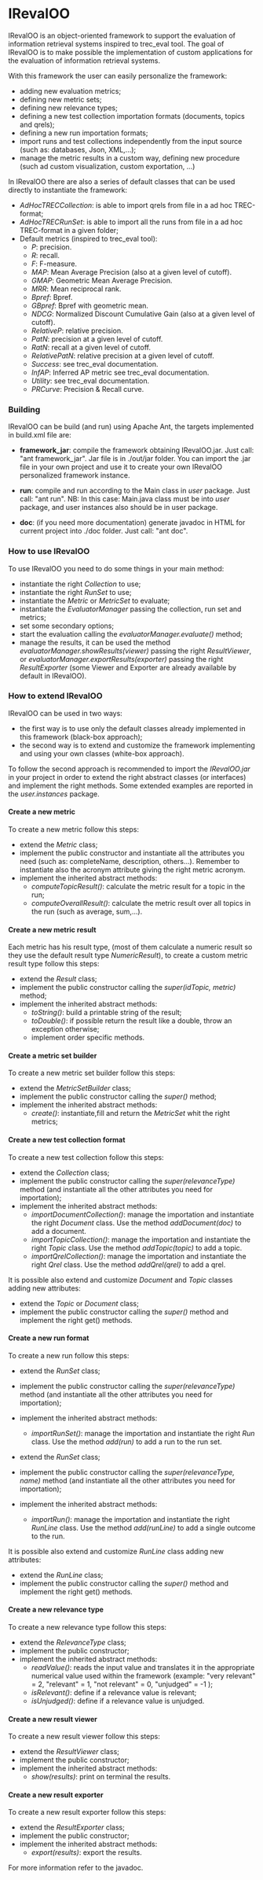 # IRevalOO

IRevalOO is an object-oriented framework to support the evaluation of information retrieval systems inspired to trec_eval tool. 
The goal of IRevalOO is to make possible the implementation of custom applications for the evaluation of information retrieval systems.

With this framework the user can easily personalize the framework:

- adding new evaluation metrics;
- defining new metric sets;
- defining new relevance types;
- defining a new test collection importation formats (documents, topics and qrels); 
- defining a new run importation formats; 
- import runs and test collections independently from the input source (such as: databases, Json, XML,...);
- manage the metric results in a custom way, defining new procedure (such ad custom visualization, custom exportation, ...)


In IRevalOO there are also a series of default classes that can be used directly to instantiate the framework:

- *AdHocTRECCollection*: is able to import qrels from file in a ad hoc TREC-format;
- *AdHocTRECRunSet*:  is able to import all the runs from file in a ad hoc TREC-format in a given folder;
- Default metrics (inspired to trec_eval tool): 
    - *P*: precision.
    - *R*: recall.
    - *F*: F-measure.
    - *MAP*: Mean Average Precision (also at a given level of cutoff).
    - *GMAP*: Geometric Mean Average Precision.
    - *MRR*: Mean reciprocal rank.
    - *Bpref*: Bpref.
    - *GBpref*: Bpref with geometric mean.
    - *NDCG*: Normalized Discount Cumulative Gain (also at a given level of cutoff).
    - *RelativeP*: relative precision.
    - *PatN*:  precision at a given level of cutoff.
    - *RatN*: recall at a given level of cutoff.
    - *RelativePatN*: relative precision  at a given level of cutoff.
    - *Success*: see trec_eval documentation.
    - *InfAP*: Inferred AP metric see trec_eval documentation.
    - *Utility*: see trec_eval documentation.
    - *PRCurve*: Precision & Recall curve.
    
### Building

IRevalOO can be build (and run) using Apache Ant, the targets implemented in build.xml file are:

 - **framework_jar**:  compile the framework obtaining IRevalOO.jar. Just call: "ant framework_jar". Jar file is in ./out/jar folder. You can import the .jar file in your own project and use it to create your own IRevalOO personalized framework instance.
 
 - **run**: compile and run according to the Main class in *user* package. Just call: "ant run". NB: In this case: Main.java class must be into *user* package, and user instances also should be in user package.

 - **doc**: (if you need more documentation) generate javadoc in HTML for current project into ./doc folder. Just call: "ant doc".
 
### How to use IRevalOO

To use IRevalOO you need to do some things in your main method:

- instantiate the right *Collection* to use;
- instantiate the right *RunSet* to use; 
- instantiate the *Metric* or *MetricSet* to evaluate;
- instantiate the *EvaluatorManager* passing the collection, run set and metrics;
- set some secondary options;
- start the evaluation calling the *evaluatorManager.evaluate()* method;
- manage the results, it can be used the method *evaluatorManager.showResults(viewer)* passing the right *ResultViewer*, or *evaluatorManager.exportResults(exporter)* passing the right *ResultExporter* (some Viewer and Exporter are already available by default in IRevalOO).

### How to extend IRevalOO

IRevalOO can be used in two ways: 
- the first way is to use only the default classes already implemented in this framework (black-box approach);
- the second way is to extend and customize the framework implementing and using your own classes (white-box approach).

To follow the second approach is recommended to import the *IRevalOO.jar* in your project in order to extend the right abstract classes (or interfaces) and implement the right methods.
Some extended examples are reported in the *user.instances* package.

#### Create a new metric

To create a new metric follow this steps:

- extend the *Metric* class;
- implement the public constructor and instantiate all the attributes you need (such as: completeName, description, others...). Remember to instantiate also the acronym attribute giving the right metric acronym.
- implement the inherited abstract methods:
    - *computeTopicResult()*: calculate the metric result for a topic in the run;
    - *computeOverallResult()*: calculate the metric result over all topics in the run (such as average, sum,...).
    
#### Create a new metric result

Each metric has his result type, (most of them calculate a numeric result so they use the default result type *NumericResult*), to create a custom metric result type follow this steps:

- extend the *Result* class;
- implement the public constructor calling the *super(idTopic, metric)* method;
- implement the inherited abstract methods:
    - *toString()*: build a printable string of the result;
    - *toDouble()*: if possible return the result like a double, throw an exception otherwise;
    - implement order specific methods.
    
#### Create a metric set builder

To create a new metric set builder follow this steps:

- extend the *MetricSetBuilder* class;
- implement the public constructor calling the *super()* method;
- implement the inherited abstract methods:
    - *create()*: instantiate,fill and return the *MetricSet* whit the right metrics;
    
#### Create a new test collection format

To create a new test collection follow this steps:

- extend the *Collection* class;
- implement the public constructor calling the *super(relevanceType)* method (and instantiate all the other attributes you need for importation);
- implement the inherited abstract methods:
    - *importDocumentCollection()*: manage the importation and instantiate the right *Document* class. Use the method *addDocument(doc)* to add a document.
    - *importTopicCollection()*: manage the importation and instantiate the right *Topic* class. Use the method *addTopic(topic)* to add a topic.
    - *importQrelCollection()*: manage the importation and instantiate the right *Qrel* class. Use the method *addQrel(qrel)* to add a qrel.

It is possible also extend and customize *Document* and *Topic* classes adding new attributes:

- extend the *Topic* or *Document* class;
- implement the public constructor calling the *super()* method and implement the right get() methods.



#### Create a new run format

To create a new run follow this steps:

- extend the *RunSet* class;
- implement the public constructor calling the *super(relevanceType)* method (and instantiate  all the other attributes you need for importation);
- implement the inherited abstract methods:
    - *importRunSet()*: manage the importation and instantiate the right *Run* class. Use the method *add(run)* to add a run to the run set.
    
- extend the *RunSet* class;
- implement the public constructor calling the *super(relevanceType, name)* method (and instantiate all the other attributes you need for importation);
- implement the inherited abstract methods:
    - *importRun()*: manage the importation and instantiate the right *RunLine* class. Use the method *add(runLine)* to add a single outcome to the run.

It is possible also extend and customize *RunLine* class adding new attributes:

- extend the *RunLine* class;
- implement the public constructor calling the *super()* method and implement the right get() methods.

#### Create a new relevance type

To create a new relevance type follow this steps:

- extend the *RelevanceType* class;
- implement the public constructor;
- implement the inherited abstract methods:
    - *readValue()*: reads the input value and translates it in the appropriate numerical value used within the framework (example: "very relevant" = 2, "relevant" = 1, "not relevant" = 0, "unjudged" = -1 ); 
    - *isRelevant()*: define if a relevance value is relevant;
    - *isUnjudged()*: define if a relevance value is unjudged.


#### Create a new result viewer 

To create a new result viewer follow this steps:

- extend the *ResultViewer* class;
- implement the public constructor;
- implement the inherited abstract methods:
    - *show(results)*: print on terminal the results.

#### Create a new result exporter 

To create a new result exporter follow this steps:

- extend the *ResultExporter* class;
- implement the public constructor;
- implement the inherited abstract methods:
    - *export(results)*: export the results.
    
For more information refer to the javadoc.
